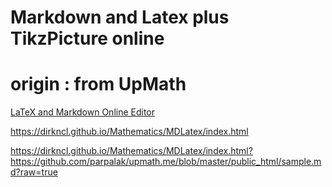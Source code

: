 # Markdown and Latex plus TikzPicture online
# origin : from UpMath
[LaTeX and Markdown Online Editor](https://upmath.me/)

https://dirkncl.github.io/Mathematics/MDLatex/index.html

https://dirkncl.github.io/Mathematics/MDLatex/index.html?https://github.com/parpalak/upmath.me/blob/master/public_html/sample.md?raw=true
